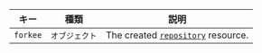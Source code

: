 | キー       | 種類       | 説明                                                                           |
| -------- | -------- | ---------------------------------------------------------------------------- |
| `forkee` | `オブジェクト` | The created [`repository`](/rest/reference/repos#get-a-repository) resource. |
